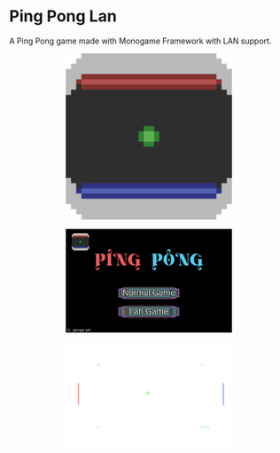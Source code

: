 # Ping Pong Lan
A Ping Pong game made with Monogame Framework with LAN support.

<p align="center">
    <img src="Images/Icon.png" alt="Ping Pong" width="300" display="block"/>
</p>
<p align="center">
    <img src="Images/Title.png" alt="Ping Pong" width="300" display="block"/>
</p>
<p align="center">
    <img src="Images/Game.png" alt="Ping Pong" width="300" display="block"/>
</p>